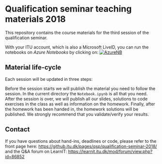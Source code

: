 # Qualification seminar teaching materials 2018

This repository contains the course materials for the third session of the qualification seminar.

With your ITU account, which is also a Microsoft LiveID, you can run the notebooks on _Azure Notebooks_ by clicking on: [![AzureNB](https://notebooks.azure.com/launch.png)](https://notebooks.azure.com/import/gh/itu-summer/session-3)


## Material life-cycle

Each session will be updated in three steps:

Before the session starts we will publish the material you need to follow the session. In the current directory the `Notebook.ipynb` is all that you need.
After the session is over, we will publish all our slides, solutions to code exercises in the class as well as information on the homework.
Finally, after the homework has been handed in, the homework solutions will be published.
We strongly recommend that you validate/verify your results.


## Contact

If you have questions about hand-ins, deadlines or code, please refer to the front page here: https://github.itu.dk/pages/qsp/qualification-seminar-2018/ and the Q&A forum on LearnIT: https://learnit.itu.dk/mod/forum/view.php?id=86852
